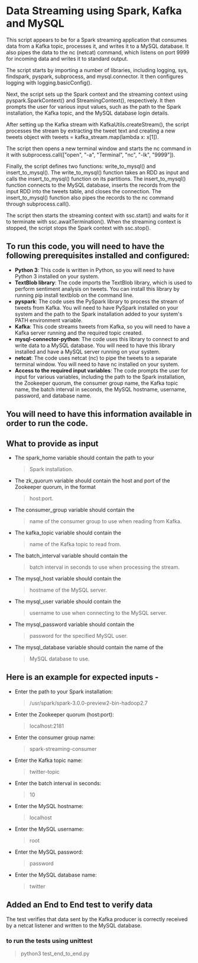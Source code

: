 # Data Streaming using Spark, Kafka and MySQL

This script appears to be for a Spark streaming application that consumes data from a Kafka topic, processes it, and writes it to a MySQL database. It also pipes the data to the nc (netcat) command, which listens on port 9999 for incoming data and writes it to standard output.

The script starts by importing a number of libraries, including logging, sys, findspark, pyspark, subprocess, and mysql.connector. It then configures logging with logging.basicConfig().

Next, the script sets up the Spark context and the streaming context using pyspark.SparkContext() and StreamingContext(), respectively. It then prompts the user for various input values, such as the path to the Spark installation, the Kafka topic, and the MySQL database login details.

After setting up the Kafka stream with KafkaUtils.createStream(), the script processes the stream by extracting the tweet text and creating a new tweets object with tweets = kafka_stream.map(lambda x: x[1]).

The script then opens a new terminal window and starts the nc command in it with subprocess.call(["open", "-a", "Terminal", "nc", "-lk", "9999"]).

Finally, the script defines two functions: write_to_mysql() and insert_to_mysql(). The write_to_mysql() function takes an RDD as input and calls the insert_to_mysql() function on its partitions. The insert_to_mysql() function connects to the MySQL database, inserts the records from the input RDD into the tweets table, and closes the connection. The insert_to_mysql() function also pipes the records to the nc command through subprocess.call().

The script then starts the streaming context with ssc.start() and waits for it to terminate with ssc.awaitTermination(). When the streaming context is stopped, the script stops the Spark context with ssc.stop().

## To run this code, you will need to have the following prerequisites installed and configured:

- **Python 3**: This code is written in Python, so you will need to have Python 3 installed on your system.
- **TextBlob library**: The code imports the TextBlob library, which is used to perform sentiment analysis on tweets. You can install this library by running pip install textblob on the command line.
- **pyspark**: The code uses the PySpark library to process the stream of tweets from Kafka. You will need to have PySpark installed on your system and the path to the Spark installation added to your system's PATH environment variable.
- **Kafka**: This code streams tweets from Kafka, so you will need to have a Kafka server running and the required topic created.
- **mysql-connector-python**: The code uses this library to connect to and write data to a MySQL database. You will need to have this library installed and have a MySQL server running on your system.
- **netcat**: The code uses netcat (nc) to pipe the tweets to a separate terminal window. You will need to have nc installed on your system.
- **Access to the required input variables**: The code prompts the user for input for various variables, including the path to the Spark installation, the Zookeeper quorum, the consumer group name, the Kafka topic name, the batch interval in seconds, the MySQL hostname, username, password, and database name. 

## You will need to have this information available in order to run the code.

## What to provide as input 

- The spark_home variable should contain the path to your 
  > Spark installation.

- The zk_quorum variable should contain the host and port of the Zookeeper quorum, in the format 
  > host:port.

- The consumer_group variable should contain the 
  > name of the consumer group to use when reading from Kafka.

- The kafka_topic variable should contain the 
  > name of the Kafka topic to read from.
- The batch_interval variable should contain the 
  > batch interval in seconds to use when processing the stream.
- The mysql_host variable should contain the 
  > hostname of the MySQL server.
- The mysql_user variable should contain the 
  > username to use when connecting to the MySQL server.
- The mysql_password variable should contain the 
  > password for the specified MySQL user.
- The mysql_database variable should contain the name of the 
  >  MySQL database to use.

## Here is an example for expected inputs - 

- Enter the path to your Spark installation: 
    > /usr/spark/spark-3.0.0-preview2-bin-hadoop2.7
- Enter the Zookeeper quorum (host:port): 
    > localhost:2181
- Enter the consumer group name: 
    > spark-streaming-consumer
- Enter the Kafka topic name: 
    > twitter-topic
- Enter the batch interval in seconds: 
    > 10
- Enter the MySQL hostname: 
    > localhost
- Enter the MySQL username: 
    > root
- Enter the MySQL password: 
    > password
- Enter the MySQL database name: 
    > twitter
    
## Added an End to End test to verify data

The test verifies that data sent by the Kafka producer is correctly received by a netcat listener and written to the MySQL database.

### to run the tests using unittest
> python3 test_end_to_end.py  
